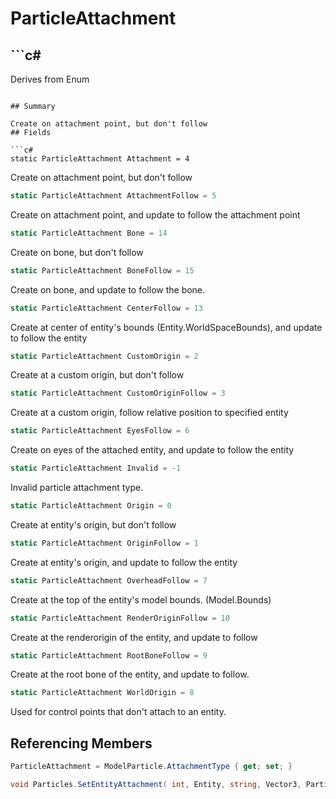 # ParticleAttachment

## ```c#
Derives from Enum
```

## Summary

Create on attachment point, but don't follow
## Fields

```c#
static ParticleAttachment Attachment = 4
```
Create on attachment point, but don't follow
```c#
static ParticleAttachment AttachmentFollow = 5
```
Create on attachment point, and update to follow the attachment point
```c#
static ParticleAttachment Bone = 14
```
Create on bone, but don't follow
```c#
static ParticleAttachment BoneFollow = 15
```
Create on bone, and update to follow the bone.
```c#
static ParticleAttachment CenterFollow = 13
```
Create at center of entity's bounds (Entity.WorldSpaceBounds), and update to follow the entity
```c#
static ParticleAttachment CustomOrigin = 2
```
Create at a custom origin, but don't follow
```c#
static ParticleAttachment CustomOriginFollow = 3
```
Create at a custom origin, follow relative position to specified entity
```c#
static ParticleAttachment EyesFollow = 6
```
Create on eyes of the attached entity, and update to follow the entity
```c#
static ParticleAttachment Invalid = -1
```
Invalid particle attachment type.
```c#
static ParticleAttachment Origin = 0
```
Create at entity's origin, but don't follow
```c#
static ParticleAttachment OriginFollow = 1
```
Create at entity's origin, and update to follow the entity
```c#
static ParticleAttachment OverheadFollow = 7
```
Create at the top of the entity's model bounds. (Model.Bounds)
```c#
static ParticleAttachment RenderOriginFollow = 10
```
Create at the renderorigin of the entity, and update to follow
```c#
static ParticleAttachment RootBoneFollow = 9
```
Create at the root bone of the entity, and update to follow.
```c#
static ParticleAttachment WorldOrigin = 8
```
Used for control points that don't attach to an entity.
## Referencing Members

```c#
ParticleAttachment = ModelParticle.AttachmentType { get; set; } 
```
```c#
void Particles.SetEntityAttachment( int, Entity, string, Vector3, ParticleAttachment ) 
```

